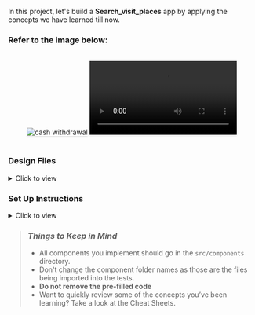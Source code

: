 In this project, let's build a **Search_visit_places** app by applying the concepts we have learned till now.

### Refer to the image below:

<br/>
<div style="text-align: center;">
    <img src="https://drive.google.com/uc?id=1-dezAPC-oYzq85_yBN1JWM2UMDWGyzW4" alt="cash withdrawal" style="max-width:90%;box-shadow:0 2.8px 2.2px rgba(0, 0, 0, 0.12)">
    <video style="max-width:70%;box-shadow:0 2.8px 2.2px rgba(0, 0, 0, 0.12)" controls>
        <source src="https://drive.google.com/uc?id=1hIJXmo-oeHpB_eQdAgzEbeqblQKBXAQz" type="video/mp4">
    </video>
</div>
<br/>

### Design Files

<details>
<summary>Click to view</summary>

- [Extra Small (Size < 576px) and Small (Size >= 576px)](https://assets.ccbp.in/frontend/content/react-js/cash-withdrawal-sm-output-v2.png)
- [Medium (Size >= 768px), Large (Size >= 992px) and Extra Large (Size >= 1200px)](https://assets.ccbp.in/frontend/content/react-js/cash-withdrawal-lg-output-v2.png)

</details>

### Set Up Instructions

<details>
<summary>Click to view</summary>

- Download dependencies by running `npm install`
- Start up the app using `npm start`
</details>




> ### _Things to Keep in Mind_
>
> - All components you implement should go in the `src/components` directory.
> - Don't change the component folder names as those are the files being imported into the tests.
> - **Do not remove the pre-filled code**
> - Want to quickly review some of the concepts you’ve been learning? Take a look at the Cheat Sheets.
